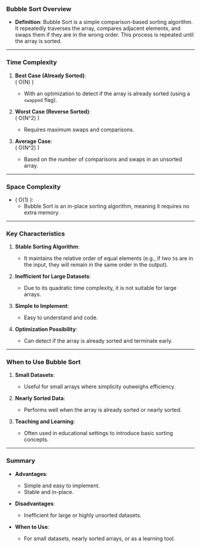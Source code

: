 ### **Bubble Sort Overview**

- **Definition**: 
  Bubble Sort is a simple comparison-based sorting algorithm. It repeatedly traverses the array, compares adjacent elements, and swaps them if they are in the wrong order. This process is repeated until the array is sorted.

---

### **Time Complexity**

1. **Best Case (Already Sorted)**:  
   \( O(N) \)  
   - With an optimization to detect if the array is already sorted (using a `swapped` flag).

2. **Worst Case (Reverse Sorted)**:  
   \( O(N^2) \)  
   - Requires maximum swaps and comparisons.

3. **Average Case**:  
   \( O(N^2) \)  
   - Based on the number of comparisons and swaps in an unsorted array.

---

### **Space Complexity**

- \( O(1) \):  
   - Bubble Sort is an in-place sorting algorithm, meaning it requires no extra memory.

---

### **Key Characteristics**

1. **Stable Sorting Algorithm**:  
   - It maintains the relative order of equal elements (e.g., if two `5`s are in the input, they will remain in the same order in the output).

2. **Inefficient for Large Datasets**:  
   - Due to its quadratic time complexity, it is not suitable for large arrays.

3. **Simple to Implement**:  
   - Easy to understand and code.

4. **Optimization Possibility**:  
   - Can detect if the array is already sorted and terminate early.

---

### **When to Use Bubble Sort**

1. **Small Datasets**:  
   - Useful for small arrays where simplicity outweighs efficiency.

2. **Nearly Sorted Data**:  
   - Performs well when the array is already sorted or nearly sorted.

3. **Teaching and Learning**:  
   - Often used in educational settings to introduce basic sorting concepts.

---

### **Summary**

- **Advantages**:
  - Simple and easy to implement.
  - Stable and in-place.
  
- **Disadvantages**:
  - Inefficient for large or highly unsorted datasets.
  
- **When to Use**:
  - For small datasets, nearly sorted arrays, or as a learning tool.